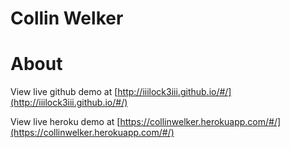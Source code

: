 Collin Welker
======

# About
View live github demo at [http://iiilock3iii.github.io/#/](http://iiilock3iii.github.io/#/)

View live heroku demo at [https://collinwelker.herokuapp.com/#/](https://collinwelker.herokuapp.com/#/)

